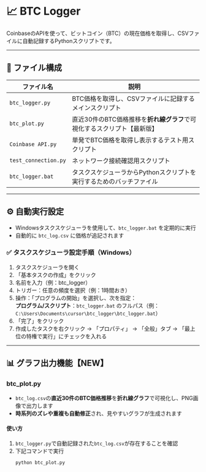 # 📈 BTC Logger

CoinbaseのAPIを使って、ビットコイン（BTC）の現在価格を取得し、CSVファイルに自動記録するPythonスクリプトです。

---

## 🔧 ファイル構成

| ファイル名            | 説明 |
|-----------------------|------|
| `btc_logger.py`       | BTC価格を取得し、CSVファイルに記録するメインスクリプト |
| `btc_plot.py`         | 直近30件のBTC価格推移を**折れ線グラフ**で可視化するスクリプト【最新版】 |
| `Coinbase API.py`     | 単発でBTC価格を取得し表示するテスト用スクリプト |
| `test_connection.py`  | ネットワーク接続確認用スクリプト |
| `btc_logger.bat`      | タスクスケジューラからPythonスクリプトを実行するためのバッチファイル |

---

## ⚙ 自動実行設定

- Windowsタスクスケジューラを使用して、`btc_logger.bat` を定期的に実行
- 自動的に `btc_log.csv` に価格が追記されます

### ✅ タスクスケジューラ設定手順（Windows）

1. タスクスケジューラを開く
2. 「基本タスクの作成」をクリック
3. 名前を入力（例：btc_logger）
4. トリガー：任意の頻度を選択（例：1時間おき）
5. 操作：「プログラムの開始」を選択し、次を指定：  
   **プログラム/スクリプト**：`btc_logger.bat` のフルパス（例：`C:\Users\Documents\cursor\btc_logger\btc_logger.bat`）
6. 「完了」をクリック
7. 作成したタスクを右クリック → 「プロパティ」 → 「全般」タブ → 「最上位の特権で実行」にチェックを入れる

---

## 📊 グラフ出力機能【NEW】

### btc_plot.py

- `btc_log.csv`の**直近30件のBTC価格推移**を**折れ線グラフ**で可視化し、PNG画像で出力します
- **時系列のズレや重複も自動修正**され、見やすいグラフが生成されます

#### 使い方

1. `btc_logger.py`で自動記録された`btc_log.csv`が存在することを確認
2. 下記コマンドで実行
   ```bash
   python btc_plot.py

